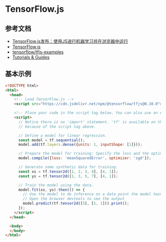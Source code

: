 # TensorFlow.js

## 参考文档

* [TensorFlow.js发布：使用JS进行机器学习并在浏览器中运行](https://zhuanlan.zhihu.com/p/35218234)
* [TensorFlow.js](https://js.tensorflow.org/)
* [tensorflow/tfjs-examples](https://github.com/tensorflow/tfjs-examples)
* [Tutorials & Guides](https://js.tensorflow.org/tutorials/)

## 基本示例

```HTML
<!DOCTYPE html>
<html>
  <head>
    <!-- Load TensorFlow.js -->
    <script src="https://cdn.jsdelivr.net/npm/@tensorflow/tfjs@0.10.0"> </script>

    <!-- Place your code in the script tag below. You can also use an external .js file -->
    <script>
      // Notice there is no 'import' statement. 'tf' is available on the index-page
      // because of the script tag above.

      // Define a model for linear regression.
      const model = tf.sequential();
      model.add(tf.layers.dense({units: 1, inputShape: [1]}));

      // Prepare the model for training: Specify the loss and the optimizer.
      model.compile({loss: 'meanSquaredError', optimizer: 'sgd'});

      // Generate some synthetic data for training.
      const xs = tf.tensor2d([1, 2, 3, 4], [4, 1]);
      const ys = tf.tensor2d([1, 3, 5, 7], [4, 1]);

      // Train the model using the data.
      model.fit(xs, ys).then(() => {
        // Use the model to do inference on a data point the model hasn't seen before:
        // Open the browser devtools to see the output
        model.predict(tf.tensor2d([5], [1, 1])).print();
      });
    </script>
  </head>

  <body>
  </body>
</html>
```
